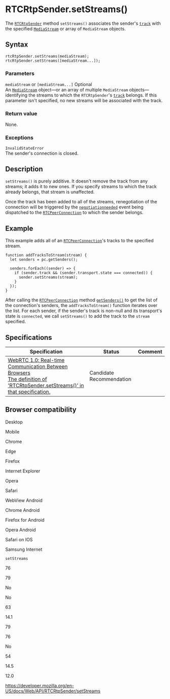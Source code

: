 RTCRtpSender.setStreams()
=========================

The [`RTCRtpSender`](../rtcrtpsender) method `setStreams()` associates the sender's [`track`](track) with the specified [`MediaStream`](../mediastream) or array of `MediaStream` objects.

Syntax
------

    rtcRtpSender.setStreams(mediaStream);
    rtcRtpSender.setStreams([mediaStream...]);

### Parameters

 `mediaStream` or `[mediaStream...]` <span class="badge inline optional">Optional</span>   
An [`MediaStream`](../mediastream) object—or an array of multiple `MediaStream` objects—identifying the streams to which the `RTCRtpSender`'s [`track`](track) belongs. If this parameter isn't specified, no new streams will be associated with the track.

### Return value

None.

### Exceptions

`InvalidStateError`  
The sender's connection is closed.

Description
-----------

`setStreams()` is purely additive. It doesn't remove the track from any streams; it adds it to new ones. If you specify streams to which the track already belongs, that stream is unaffected.

Once the track has been added to all of the streams, renegotiation of the connection will be triggered by the [`negotiationneeded`](../rtcpeerconnection/negotiationneeded_event) event being dispatched to the [`RTCPeerConnection`](../rtcpeerconnection) to which the sender belongs.

Example
-------

This example adds all of an [`RTCPeerConnection`](../rtcpeerconnection)'s tracks to the specified stream.

    function addTracksToStream(stream) {
      let senders = pc.getSenders();

      senders.forEach((sender) => {
        if (sender.track && (sender.transport.state === connected)) {
          sender.setStreams(stream);
        }
      });
    }

After calling the [`RTCPeerConnection`](../rtcpeerconnection) method [`getSenders()`](../rtcpeerconnection/getsenders) to get the list of the connection's senders, the `addTracksToStream()` function iterates over the list. For each sender, if the sender's track is non-null and its transport's state is `connected`, we call `setStreams()` to add the track to the `stream` specified.

Specifications
--------------

<table><thead><tr class="header"><th>Specification</th><th>Status</th><th>Comment</th></tr></thead><tbody><tr class="odd"><td><a href="https://w3c.github.io/webrtc-pc/#dom-rtcrtpsender-setstreams">WebRTC 1.0: Real-time Communication Between Browsers<br />
<span class="small">The definition of 'RTCRtpSender.setStreams()' in that specification.</span></a></td><td><span class="spec-cr">Candidate Recommendation</span></td><td></td></tr></tbody></table>

Browser compatibility
---------------------

Desktop

Mobile

Chrome

Edge

Firefox

Internet Explorer

Opera

Safari

WebView Android

Chrome Android

Firefox for Android

Opera Android

Safari on IOS

Samsung Internet

`setStreams`

76

79

No

No

63

14.1

79

76

No

54

14.5

12.0

<a href="https://developer.mozilla.org/en-US/docs/Web/API/RTCRtpSender/setStreams" class="_attribution-link">https://developer.mozilla.org/en-US/docs/Web/API/RTCRtpSender/setStreams</a>
